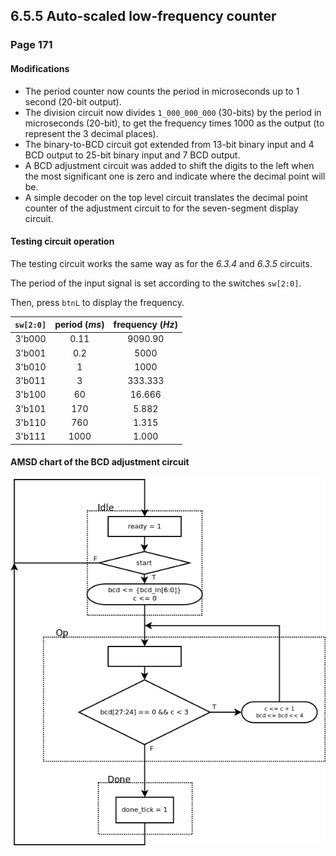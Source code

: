 6.5.5 Auto-scaled low-frequency counter
---------------------------------------

### Page 171

#### Modifications

* The period counter now counts the period in microseconds up to 1 second (20-bit output).
* The division circuit now divides `1_000_000_000` (30-bits) by the period in microseconds (20-bit), to get the frequency times 1000 as the output (to represent the 3 decimal places).
* The binary-to-BCD circuit got extended from 13-bit binary input and 4 BCD output to
25-bit binary input and 7 BCD output.
* A BCD adjustment circuit was added to shift the digits to the left when the most
significant one is zero and indicate where the decimal point will be.
* A simple decoder on the top level circuit translates the decimal point counter
of the adjustment circuit to for the seven-segment display circuit.

#### Testing circuit operation

The testing circuit works the same way as for the *6.3.4* and *6.3.5* circuits.

The period of the input signal is set according to the switches `sw[2:0]`.

Then, press `btnL` to display the frequency.

| `sw[2:0]` | period (*ms*) | frequency (*Hz*) |
|:---------:|:-------------:|:----------------:|
|   3'b000  |     0.11      |     9090.90      |
|   3'b001  |      0.2      |        5000      |
|   3'b010  |        1      |        1000      |
|   3'b011  |        3      |     333.333      |
|   3'b100  |       60      |      16.666      |
|   3'b101  |      170      |       5.882      |
|   3'b110  |      760      |       1.315      |
|   3'b111  |     1000      |       1.000      |

#### AMSD chart of the BCD adjustment circuit

![ASMD chart](bcd_adjust_asmd.png)
